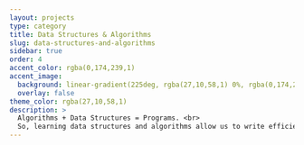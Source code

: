 ```yaml
---
layout: projects
type: category
title: Data Structures & Algorithms
slug: data-structures-and-algorithms
sidebar: true
order: 4
accent_color: rgba(0,174,239,1)
accent_image:
  background: linear-gradient(225deg, rgba(27,10,58,1) 0%, rgba(0,174,239,1) 80%)
  overlay: false
theme_color: rgba(27,10,58,1)
description: >
  Algorithms + Data Structures = Programs. <br>
  So, learning data structures and algorithms allow us to write efficient and optimized computer programs.
---
```

